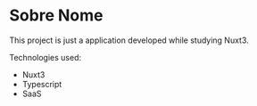 # Sobre Nome

This project is just a application developed while studying Nuxt3.

Technologies used:

- Nuxt3
- Typescript
- SaaS
